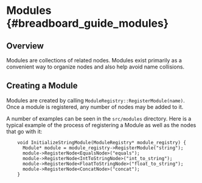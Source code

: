Modules    {#breadboard_guide_modules}
=======

## Overview

Modules are collections of related nodes. Modules exist primarily as a
convenient way to organize nodes and also help avoid name collisions.

## Creating a Module

Modules are created by calling `ModuleRegistry::RegisterModule(name)`. Once a
module is registered, any number of nodes may be added to it.

A number of examples can be seen in the `src/modules` directory. Here is a
typical example of the process of registering a Module as well as the nodes that
go with it:

~~~{.cpp}
    void InitializeStringModule(ModuleRegistry* module_registry) {
      Module* module = module_registry->RegisterModule("string");
      module->RegisterNode<EqualsNode>("equals");
      module->RegisterNode<IntToStringNode>("int_to_string");
      module->RegisterNode<FloatToStringNode>("float_to_string");
      module->RegisterNode<ConcatNode>("concat");
    }
~~~
